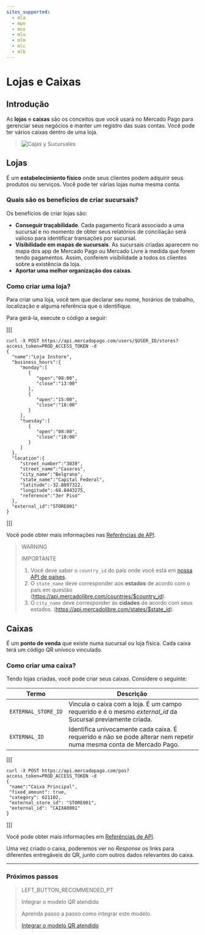 ```yaml
---
sites_supported:
  - mla
  - mpe
  - mco
  - mlu
  - mlm
  - mlc
  - mlb
---
```


# Lojas e Caixas

## Introdução

As **lojas** e **caixas** são os conceitos que você usará no Mercado Pago para gerenciar seus negócios e manter um registro das suas contas. Você pode ter vários caixas dentro de uma loja.

> ![Cajas y Sucursales](/images/stores_pos.pt.png) 

## Lojas

É um **estabelecimiento físico** onde seus clientes podem adquirir seus produtos ou serviços. Você pode ter várias lojas numa mesma conta.

### Quais são os benefícios de criar sucursais?

Os benefícios de criar lojas são:

- **Conseguir traçabilidade**. Cada pagamento ficará associado a uma sucursal e no momento de obter seus relatórios de conciliação será valioso para identificar transações por sucursal. 
- **Visibilidade em mapas de sucursais**.  As sucursais criadas aparecem no mapa dos app de Mercado Pago ou Mercado Livre à medida que forem tendo pagamentos. Assim, conferem visibilidade a todos os clientes sobre a existência da loja. 
- **Aportar uma melhor organização dos caixas**. 

### Como criar uma loja?

Para criar uma loja, você tem que declarar seu nome, horários de trabalho, localização e alguma referência que o identifique. 

Para gerá-la, execute o código a seguir: 

[[[
 ```curl
curl -X POST https://api.mercadopago.com/users/$USER_ID/stores?access_token=PROD_ACCESS_TOKEN -d
{  
   "name":"Loja Instore",
   "business_hours":{  
      "monday":[  
         {  
            "open":"08:00",
            "close":"13:00"
         },
         {  
            "open":"15:00",
            "close":"18:00"
         }
      ],
      "tuesday":[  
         {  
            "open":"08:00",
            "close":"18:00"
         }
      ]   
   },
   "location":{  
      "street_number":"3039",
      "street_name":"Caseros",
      "city_name":"Belgrano",
      "state_name":"Capital Federal",
      "latitude":-32.8897322,
      "longitude":-68.8443275,
      "reference":"3er Piso"
   },
   "external_id":"STORE001"
}
```
]]]

Você pode obter mais informações nas [Referências de API](https://www.mercadopago.com.br/developers/pt/reference/stores/_users_user_id_stores/post/).

> WARNING
>
> IMPORTANTE
>
> 1. Você deve saber o `country_id` do país onde você está em [nossa API de países](https://api.mercadolibre.com/countries).
> 2. O `state_name` deve corresponder aos **estados** de acordo com o país em questão (https://api.mercadolibre.com/countries/$country_id).
> 3. O `city_name` deve corresponder às **cidades** de acordo com seus estados. (https://api.mercadolibre.com/states/$state_id).


## Caixas

É um **ponto de venda** que existe numa sucursal ou loja física. Cada caixa terá um código QR unívoco vinculado.

### Como criar uma caixa?

Tendo lojas criadas, você pode criar seus caixas. Considere o seguinte: 

| Termo       |  Descrição    |
| ------------- | ------------------------------------------------- |
| `EXTERNAL_STORE_ID`     | Vincula o caixa com a loja. É um campo requerido e é o mesmo *external_id* da Sucursal previamente criada. |
| `EXTERNAL_ID`           | Identifica univocamente cada caixa. É requerido e não se pode alterar nem repetir numa mesma conta de Mercado Pago. |


[[[
 ```curl
curl -X POST https://api.mercadopago.com/pos?access_token=PROD_ACCESS_TOKEN -d     
{
  "name":"Caixa Principal", 
  "fixed_amount": true,
  "category": 621102,
  "external_store_id": "STORE001",
  "external_id": "CAIXA0001"
}
```
]]]

Você pode obter mais informações em [Referências de API](https://www.mercadopago.com.br/developers/pt/reference/pos/_pos/post/).

Uma vez criado o caixa, poderemos ver no _Response_ os links para diferentes entregáveis do QR, junto com outros dados relevantes do caixa. 


---
### Próximos passos


> LEFT_BUTTON_RECOMMENDED_PT
>
> Integrar o modelo QR atendido
>
> Aprenda passo a passo como integrar este modelo.
>
> [Integrar o modelo QR atendido](https://www.mercadopago.com.br/developers/pt/guides/qr-code/qr-attended-part-b/)

